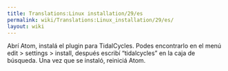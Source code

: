 ```yaml
---
title: Translations:Linux installation/29/es
permalink: wiki/Translations:Linux_installation/29/es/
layout: wiki
---
```


Abrí Atom, instalá el plugin para TidalCycles. Podes encontrarlo en el
menú edit \> settings \> install, después escribí “tidalcycles” en la
caja de búsqueda. Una vez que se instaló, reiniciá Atom.
